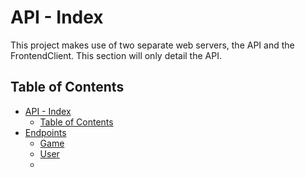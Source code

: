 # API - Index

This project makes use of two separate web servers, the API and the FrontendClient. This section will only detail the API.

## Table of Contents

- [API - Index](#api---index)
    - [Table of Contents](#table-of-contents)
- [Endpoints](endpoints.md)
    - [Game](endpoints.md#game)
    - [User](endpoints.md#user)
    - 